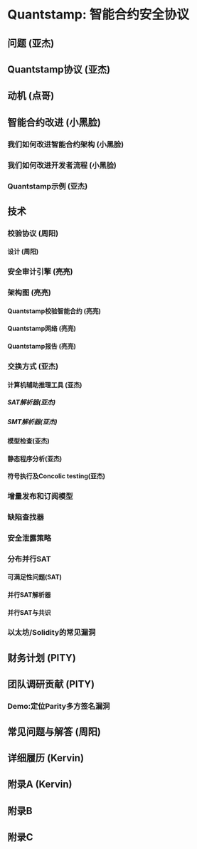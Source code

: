 # Quantstamp: 智能合约安全协议


## 问题 (亚杰)

## Quantstamp协议 (亚杰)
## 动机  (点哥)

## 智能合约改进 (小黑脸)
### 我们如何改进智能合约架构  (小黑脸)
### 我们如何改进开发者流程  (小黑脸)
### Quantstamp示例  (亚杰)

## 技术
### 校验协议 (周阳)
#### 设计 (周阳)
### 安全审计引擎  (亮亮)
### 架构图  (亮亮)
#### Quantstamp校验智能合约  (亮亮)
#### Quantstamp网络 (亮亮)
#### Quantstamp报告 (亮亮)
### 交换方式  (亚杰)
#### 计算机辅助推理工具 (亚杰)
##### SAT解析器(亚杰)
##### SMT解析器(亚杰)
#### 模型检查(亚杰)
#### 静态程序分析(亚杰)
#### 符号执行及Concolic testing(亚杰)
### 增量发布和订阅模型
### 缺陷查找器
### 安全泄露策略
### 分布并行SAT
#### 可满足性问题(SAT)
#### 并行SAT解析器
#### 并行SAT与共识
### 以太坊/Solidity的常见漏洞
## 财务计划 (PITY)
## 团队调研贡献 (PITY)
### Demo:定位Parity多方签名漏洞
## 常见问题与解答  (周阳)
## 详细履历 (Kervin)
## 附录A (Kervin)
## 附录B
## 附录C






